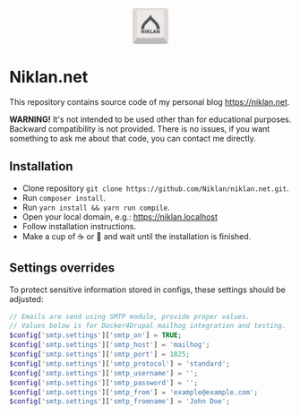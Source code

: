 <p align="center">
  <img src="./web/themes/custom/mechanical/logo.svg" alt="Niklan.net" width="64">
</p>

# Niklan.net

This repository contains source code of my personal blog <https://niklan.net>.

**WARNING!** It's not intended to be used other than for educational purposes. Backward compatibility is not provided. There is no issues, if you want something to ask me about that code, you can contact me directly.

## Installation

- Clone repository `git clone https://github.com/Niklan/niklan.net.git`.
- Run `composer install`.
- Run `yarn install && yarn run compile`.
- Open your local domain, e.g.: https://niklan.localhost
- Follow installation instructions.
- Make a cup of ☕ or 🍵 and wait until the installation is finished.

## Settings overrides

To protect sensitive information stored in configs, these settings should be adjusted:

```php
// Emails are send using SMTP module, provide proper values.
// Values below is for Docker4Drupal mailhog integration and testing.
$config['smtp.settings']['smtp_on'] = TRUE;
$config['smtp.settings']['smtp_host'] = 'mailhog';
$config['smtp.settings']['smtp_port'] = 1025;
$config['smtp.settings']['smtp_protocol'] = 'standard';
$config['smtp.settings']['smtp_username'] = '';
$config['smtp.settings']['smtp_password'] = '';
$config['smtp.settings']['smtp_from'] = 'example@example.com';
$config['smtp.settings']['smtp_fromname'] = 'John Doe';
```
